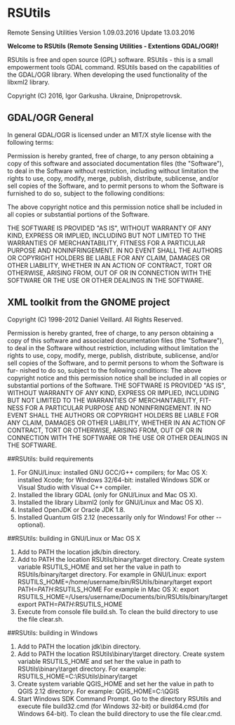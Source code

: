 # RSUtils
Remote Sensing Utilities
Version 1.09.03.2016
Update 13.03.2016

**Welcome to RSUtils (Remote Sensing Utilities - Extentions GDAL/OGR)!**

RSUtils is free and open source (GPL) software.
RSUtils - this is a small empowerment tools GDAL command. RSUtils based on the capabilities of the GDAL/OGR library. When developing the used functionality of the libxml2 library.

Copyright (C) 2016, Igor Garkusha. Ukraine, Dnipropetrovsk.

## GDAL/OGR General

In general GDAL/OGR is licensed under an MIT/X style license with the 
following terms:

Permission is hereby granted, free of charge, to any person obtaining a
copy of this software and associated documentation files (the "Software"),
to deal in the Software without restriction, including without limitation
the rights to use, copy, modify, merge, publish, distribute, sublicense,
and/or sell copies of the Software, and to permit persons to whom the
Software is furnished to do so, subject to the following conditions:

The above copyright notice and this permission notice shall be included
in all copies or substantial portions of the Software.

THE SOFTWARE IS PROVIDED "AS IS", WITHOUT WARRANTY OF ANY KIND, EXPRESS
OR IMPLIED, INCLUDING BUT NOT LIMITED TO THE WARRANTIES OF MERCHANTABILITY,
FITNESS FOR A PARTICULAR PURPOSE AND NONINFRINGEMENT. IN NO EVENT SHALL
THE AUTHORS OR COPYRIGHT HOLDERS BE LIABLE FOR ANY CLAIM, DAMAGES OR OTHER
LIABILITY, WHETHER IN AN ACTION OF CONTRACT, TORT OR OTHERWISE, ARISING
FROM, OUT OF OR IN CONNECTION WITH THE SOFTWARE OR THE USE OR OTHER
DEALINGS IN THE SOFTWARE.

## XML toolkit from the GNOME project

Copyright (C) 1998-2012 Daniel Veillard. All Rights Reserved.

Permission is hereby granted, free of charge, to any person obtaining a copy
of this software and associated documentation files (the "Software"), to deal
in the Software without restriction, including without limitation the rights
to use, copy, modify, merge, publish, distribute, sublicense, and/or sell
copies of the Software, and to permit persons to whom the Software is fur-
nished to do so, subject to the following conditions:
The above copyright notice and this permission notice shall be included in
all copies or substantial portions of the Software.
THE SOFTWARE IS PROVIDED "AS IS", WITHOUT WARRANTY OF ANY KIND, EXPRESS OR
IMPLIED, INCLUDING BUT NOT LIMITED TO THE WARRANTIES OF MERCHANTABILITY, FIT-
NESS FOR A PARTICULAR PURPOSE AND NONINFRINGEMENT. IN NO EVENT SHALL THE
AUTHORS OR COPYRIGHT HOLDERS BE LIABLE FOR ANY CLAIM, DAMAGES OR OTHER
LIABILITY, WHETHER IN AN ACTION OF CONTRACT, TORT OR OTHERWISE, ARISING FROM,
OUT OF OR IN CONNECTION WITH THE SOFTWARE OR THE USE OR OTHER DEALINGS IN
THE SOFTWARE.



##RSUtils: build requirements

1. For GNU/Linux: installed GNU GCC/G++ compilers;
   for Mac OS X: installed Xcode;
   for Windows 32/64-bit: installed Windows SDK or Visual Studio with Visual C++ compiler.
2. Installed the library GDAL (only for GNU/Linux and Mac OS X).
3. Installed the library Libxml2 (only for GNU/Linux and Mac OS X).
4. Installed OpenJDK or Oracle JDK 1.8.
5. Installed Quantum GIS 2.12 (necessarily only for Windows! For other -- optional).


##RSUtils: building in GNU/Linux or Mac OS X

1. Add to PATH the location jdk/bin directory.
2. Add to PATH the location RSUtils/binary/target directory. Create system variable 
RSUTILS_HOME and set her the value in path to RSUtils/binary/target directory.
For example in GNU/Linux: 
	export RSUTILS_HOME=/home/username/bin/RSUtils/binary/target
	export PATH=$PATH:$RSUTILS_HOME
For example in Mac OS X:
	export RSUTILS_HOME=/Users/username/Documents/bin/RSUtils/binary/target
	export PATH=$PATH:$RSUTILS_HOME
3. Execute from console file build.sh. To clean the build directory to use the file clear.sh.


##RSUtils: building in Windows


1. Add to PATH the location jdk\bin directory.
2. Add to PATH the location RSUtils\binary\target directory. Create system variable 
RSUTILS_HOME and set her the value in path to RSUtils\binary\target directory.
For example: 
	RSUTILS_HOME=C:\RSUtils\binary\target
3. Create system variable QGIS_HOME and set her the value in path to QGIS 2.12 directory.
For example: 
	QGIS_HOME=C:\QGIS
4. Start Windows SDK Command Prompt. Go to the directory RSUtils and execute file 
build32.cmd (for Windows 32-bit) or build64.cmd (for Windows 64-bit).
To clean the build directory to use the file clear.cmd.

